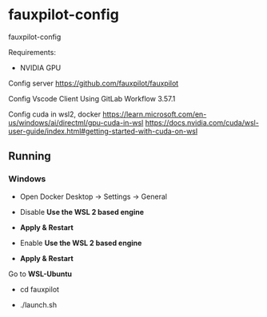 # fauxpilot-config
fauxpilot-config

Requirements:
- NVIDIA GPU

Config server
https://github.com/fauxpilot/fauxpilot

Config Vscode Client
Using GitLab Workflow 3.57.1

Config cuda in wsl2, docker
https://learn.microsoft.com/en-us/windows/ai/directml/gpu-cuda-in-wsl
https://docs.nvidia.com/cuda/wsl-user-guide/index.html#getting-started-with-cuda-on-wsl


## Running
### Windows
- Open Docker Desktop -> Settings -> General

- Disable **Use the WSL 2 based engine**

- **Apply & Restart**

- Enable **Use the WSL 2 based engine**

- **Apply & Restart**


Go to **WSL-Ubuntu**

- cd fauxpilot

- ./launch.sh
